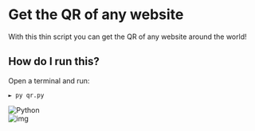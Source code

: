 # Get the QR of any website
With this thin script you can get the QR of any website around the world!

## How do I run this?
Open a terminal and run:

    ► py qr.py

![Python](https://img.shields.io/badge/python-3670A0?style=flat&logo=python&logoColor=ffdd54)
<br>
![img](https://img.shields.io/badge/version-1.0-blue)
